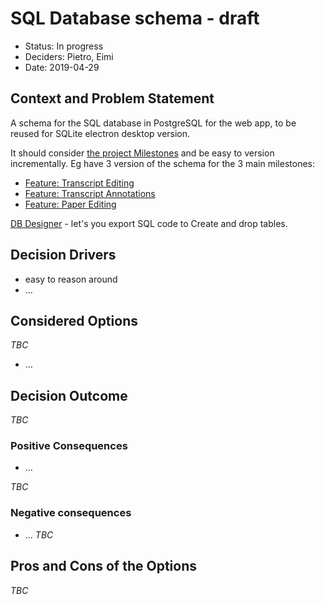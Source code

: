 # SQL Database schema - draft

* Status: In progress <!-- optional -->
* Deciders: Pietro, Eimi <!-- optional -->
* Date: 2019-04-29 <!-- [YYYY-MM-DD when the decision was last updated]  optional -->

<!-- Technical Story: [description | ticket/issue URL] optional -->

## Context and Problem Statement

<!-- [Describe the context and problem statement, e.g., in free form using two to three sentences. You may want to articulate the problem in form of a question.] -->

A schema for the SQL database in PostgreSQL for the web app, to be reused for SQLite electron desktop version.

It should consider [the project Milestones](https://github.com/bbc/digital-paper-edit/milestones) and be easy to version incrementally. 
Eg have 3 version of the schema for the 3 main milestones:
- [Feature: Transcript Editing](https://github.com/bbc/digital-paper-edit/milestone/3)
- [Feature: Transcript Annotations](https://github.com/bbc/digital-paper-edit/milestone/4)
- [Feature: Paper Editing](https://github.com/bbc/digital-paper-edit/milestone/5)

[DB Designer](https://dbdesigner.page.link/cq9FMHVVxsYqTasf7) - let's you export SQL code to Create and drop tables.


## Decision Drivers <!-- optional -->

* easy to reason around
* … <!-- numbers of drivers can vary -->

## Considered Options

_TBC_
<!-- * [option 1]
* [option 2]
* [option 3] -->
* … <!-- numbers of options can vary -->

## Decision Outcome

<!-- Chosen option: "[option 1]", because [justification. e.g., only option, which meets k.o. criterion decision driver | which resolves force force | … | comes out best (see below)]. -->
_TBC_

### Positive Consequences <!-- optional -->

<!-- * [e.g., improvement of quality attribute satisfaction, follow-up decisions required, …] -->
* …

_TBC_

### Negative consequences <!-- optional -->

<!-- * [e.g., compromising quality attribute, follow-up decisions required, …] -->
* …
_TBC_


## Pros and Cons of the Options 

_TBC_

<!-- 
### [option 1]

[example | description | pointer to more information | …] 

* Good, because [argument a]
* Good, because [argument b]
* Bad, because [argument c]
* … 

### [option 2]

[example | description | pointer to more information | …] 

* Good, because [argument a]
* Good, because [argument b]
* Bad, because [argument c]
* … 

### [option 3]

[example | description | pointer to more information | …] 

* Good, because [argument a]
* Good, because [argument b]
* Bad, because [argument c]
* …

## Links

* [Link type] [Link to ADR]  -->